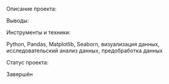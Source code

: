 
Описание проекта:



Выводы:



Инструменты и техники:

Python, Pandas, Matplotlib, Seaborn, визуализация данных, исследовательский анализ данных, предобработка данных

Статус проекта:

Завершён
